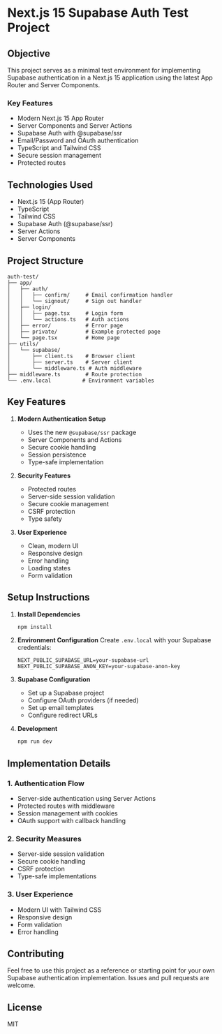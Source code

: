 # Next.js 15 Supabase Auth Test Project

## Objective
This project serves as a minimal test environment for implementing Supabase authentication in a Next.js 15 application using the latest App Router and Server Components.

### Key Features
- Modern Next.js 15 App Router
- Server Components and Server Actions
- Supabase Auth with @supabase/ssr
- Email/Password and OAuth authentication
- TypeScript and Tailwind CSS
- Secure session management
- Protected routes

## Technologies Used
- Next.js 15 (App Router)
- TypeScript
- Tailwind CSS
- Supabase Auth (@supabase/ssr)
- Server Actions
- Server Components

## Project Structure
```
auth-test/
├── app/
│   ├── auth/
│   │   ├── confirm/     # Email confirmation handler
│   │   └── signout/     # Sign out handler
│   ├── login/
│   │   ├── page.tsx     # Login form
│   │   └── actions.ts   # Auth actions
│   ├── error/           # Error page
│   ├── private/         # Example protected page
│   └── page.tsx         # Home page
├── utils/
│   └── supabase/
│       ├── client.ts    # Browser client
│       ├── server.ts    # Server client
│       └── middleware.ts # Auth middleware
├── middleware.ts        # Route protection
└── .env.local          # Environment variables
```

## Key Features
1. **Modern Authentication Setup**
   - Uses the new `@supabase/ssr` package
   - Server Components and Actions
   - Secure cookie handling
   - Session persistence
   - Type-safe implementation

2. **Security Features**
   - Protected routes
   - Server-side session validation
   - Secure cookie management
   - CSRF protection
   - Type safety

3. **User Experience**
   - Clean, modern UI
   - Responsive design
   - Error handling
   - Loading states
   - Form validation

## Setup Instructions

1. **Install Dependencies**
   ```bash
   npm install
   ```

2. **Environment Configuration**
   Create `.env.local` with your Supabase credentials:
   ```
   NEXT_PUBLIC_SUPABASE_URL=your-supabase-url
   NEXT_PUBLIC_SUPABASE_ANON_KEY=your-supabase-anon-key
   ```

3. **Supabase Configuration**
   - Set up a Supabase project
   - Configure OAuth providers (if needed)
   - Set up email templates
   - Configure redirect URLs

4. **Development**
   ```bash
   npm run dev
   ```

## Implementation Details

### 1. Authentication Flow
- Server-side authentication using Server Actions
- Protected routes with middleware
- Session management with cookies
- OAuth support with callback handling

### 2. Security Measures
- Server-side session validation
- Secure cookie handling
- CSRF protection
- Type-safe implementations

### 3. User Experience
- Modern UI with Tailwind CSS
- Responsive design
- Form validation
- Error handling

## Contributing
Feel free to use this project as a reference or starting point for your own Supabase authentication implementation. Issues and pull requests are welcome.

## License
MIT
